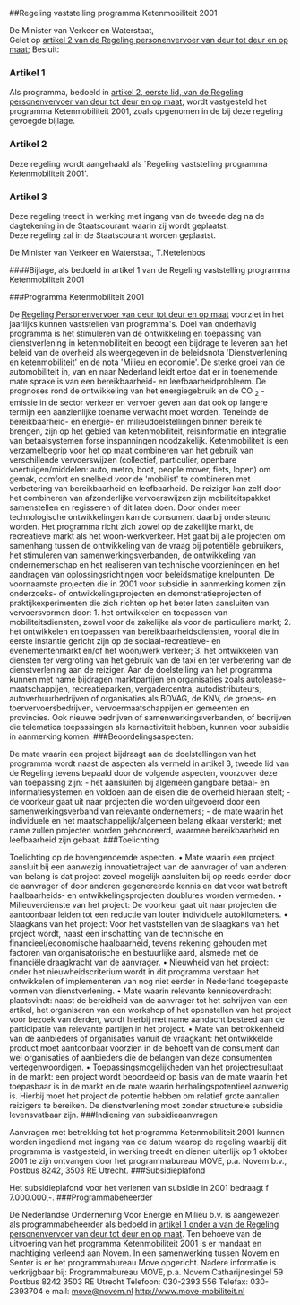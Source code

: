 <meta http-equiv='Content-Type' content='text/html; charset=utf-8' />

##Regeling vaststelling programma Ketenmobiliteit 2001

De Minister van Verkeer en Waterstaat,  
Gelet op [artikel 2 van de Regeling personenvervoer van deur tot deur en op maat](../../../../../../../ministeriele-regeling/regeling/personenvervoer/van/deur/tot/deur/en/op/maat/BWBR0010372/README.md);
Besluit:    

### Artikel  1  

Als programma, bedoeld in [artikel 2, eerste lid, van de Regeling personenvervoer van deur tot deur en op maat](../../../../../../../ministeriele-regeling/regeling/personenvervoer/van/deur/tot/deur/en/op/maat/BWBR0010372/README.md), wordt vastgesteld het programma Ketenmobiliteit 2001, zoals opgenomen in de bij deze regeling gevoegde bijlage.  

### Artikel  2  

Deze regeling wordt aangehaald als `Regeling vaststelling programma Ketenmobiliteit 2001'.  

### Artikel  3  

Deze regeling treedt in werking met ingang van de tweede dag na de dagtekening in de Staatscourant waarin zij wordt geplaatst.  
Deze regeling zal in de Staatscourant worden geplaatst.   

De 
Minister van Verkeer en Waterstaat, 
T.Netelenbos   

####Bijlage, als bedoeld in artikel 1  van de Regeling vaststelling programma Ketenmobiliteit 2001

###Programma Ketenmobiliteit 2001

De [Regeling Personenvervoer van deur tot deur en op maat](../../../../../../../ministeriele-regeling/regeling/personenvervoer/van/deur/tot/deur/en/op/maat/BWBR0010372/README.md) voorziet in het jaarlijks kunnen vaststellen van programma's. Doel van onderhavig programma is het stimuleren van de ontwikkeling en toepassing van dienstverlening in ketenmobiliteit en beoogt een bijdrage te leveren aan het beleid van de overheid als weergegeven in de beleidsnota 'Dienstverlening en ketenmobiliteit' en de nota 'Milieu en economie'. De sterke groei van de automobiliteit in, van en naar Nederland leidt ertoe dat er in toenemende mate sprake is van een bereikbaarheid- en leefbaarheidprobleem. De prognoses rond de ontwikkeling van het energiegebruik en de CO <sub>2</sub> -emissie in de sector verkeer en vervoer geven aan dat ook op langere termijn een aanzienlijke toename verwacht moet worden. Teneinde de bereikbaarheid- en energie- en milieudoelstellingen binnen bereik te brengen, zijn op het gebied van ketenmobiliteit, reisinformatie en integratie van betaalsystemen forse inspanningen noodzakelijk. Ketenmobiliteit is een verzamelbegrip voor het op maat combineren van het gebruik van verschillende vervoerswijzen (collectief, particulier, openbare voertuigen/middelen: auto, metro, boot, people mover, fiets, lopen) om gemak, comfort en snelheid voor de 'mobilist' te combineren met verbetering van bereikbaarheid en leefbaarheid. De reiziger kan zelf door het combineren van afzonderlijke vervoerswijzen zijn mobiliteitspakket samenstellen en regisseren of dit laten doen. Door onder meer technologische ontwikkelingen kan de consument daarbij ondersteund worden. Het programma richt zich zowel op de zakelijke markt, de recreatieve markt als het woon-werkverkeer. Het gaat bij alle projecten om samenhang tussen de ontwikkeling van de vraag bij potentiële gebruikers, het stimuleren van samenwerkingsverbanden, de ontwikkeling van ondernemerschap en het realiseren van technische voorzieningen en het aandragen van oplossingsrichtingen voor beleidsmatige knelpunten. De voornaamste projecten die in 2001 voor subsidie in aanmerking komen zijn onderzoeks- of ontwikkelingsprojecten en demonstratieprojecten of praktijkexperimenten die zich richten op het beter laten aansluiten van vervoersvormen door: 1. het ontwikkelen en toepassen van mobiliteitsdiensten, zowel voor de zakelijke als voor de particuliere markt; 2. het ontwikkelen en toepassen van bereikbaarheidsdiensten, vooral die in eerste instantie gericht zijn op de sociaal-recreatieve- en evenementenmarkt en/of het woon/werk verkeer; 3. het ontwikkelen van diensten ter vergroting van het gebruik van de taxi en ter verbetering van de dienstverlening aan de reiziger. Aan de doelstelling van het programma kunnen met name bijdragen marktpartijen en organisaties zoals autolease-maatschappijen, recreatieparken, vergadercentra, autodistributeurs, autoverhuurbedrijven of organisaties als BOVAG, de KNV, de groeps- en toervervoersbedrijven, vervoermaatschappijen en gemeenten en provincies. Ook nieuwe bedrijven of samenwerkingsverbanden, of bedrijven die telematica toepassingen als kernactiviteit hebben, kunnen voor subsidie in aanmerking komen. 
###Beoordelingsaspecten:

De mate waarin een project bijdraagt aan de doelstellingen van het programma wordt naast de aspecten als vermeld in artikel 3, tweede lid van de Regeling tevens bepaald door de volgende aspecten, voorzover deze van toepassing zijn: - het aansluiten bij algemeen gangbare betaal- en informatiesystemen en voldoen aan de eisen die de overheid hieraan stelt; - de voorkeur gaat uit naar projecten die worden uitgevoerd door een samenwerkingsverband van relevante ondernemers; - de mate waarin het individuele en het maatschappelijk/algemeen belang elkaar versterkt; met name zullen projecten worden gehonoreerd, waarmee bereikbaarheid en leefbaarheid zijn gebaat. 
###Toelichting

Toelichting op de bovengenoemde aspecten. • Mate waarin een project aansluit bij een aanwezig innovatietraject van de aanvrager of van anderen: van belang is dat project zoveel mogelijk aansluiten bij op reeds eerder door de aanvrager of door anderen gegenereerde kennis en dat voor wat betreft haalbaarheids- en ontwikkelingsprojecten doublures worden vermeden. • Milieuverdienste van het project: De voorkeur gaat uit naar projecten die aantoonbaar leiden tot een reductie van louter individuele autokilometers. • Slaagkans van het project: Voor het vaststellen van de slaagkans van het project wordt, naast een inschatting van de technische en financieel/economische haalbaarheid, tevens rekening gehouden met factoren van organisatorische en bestuurlijke aard, alsmede met de financiële draagkracht van de aanvrager. • Nieuwheid van het project: onder het nieuwheidscriterium wordt in dit programma verstaan het ontwikkelen of implementeren van nog niet eerder in Nederland toegepaste vormen van dienstverlening. • Mate waarin relevante kennisoverdracht plaatsvindt: naast de bereidheid van de aanvrager tot het schrijven van een artikel, het organiseren van een workshop of het openstellen van het project voor bezoek van derden, wordt hierbij met name aandacht besteed aan de participatie van relevante partijen in het project. • Mate van betrokkenheid van de aanbieders of organisaties vanuit de vraagkant: het ontwikkelde product moet aantoonbaar voorzien in de behoeft van de consument dan wel organisaties of aanbieders die de belangen van deze consumenten vertegenwoordigen. • Toepassingsmogelijkheden van het projectresultaat in de markt: een project wordt beoordeeld op basis van de mate waarin het toepasbaar is in de markt en de mate waarin herhalingspotentieel aanwezig is. Hierbij moet het project de potentie hebben om relatief grote aantallen reizigers te bereiken. De dienstverlening moet zonder structurele subsidie levensvatbaar zijn. 
###Indiening van subsidieaanvragen

Aanvragen met betrekking tot het programma Ketenmobiliteit 2001 kunnen worden ingediend met ingang van de datum waarop de regeling waarbij dit programma is vastgesteld, in werking treedt en dienen uiterlijk op 1 oktober 2001 te zijn ontvangen door het programmabureau MOVE, p.a. Novem b.v., Postbus 8242, 3503 RE Utrecht. 
###Subsidieplafond

Het subsidieplafond voor het verlenen van subsidie in 2001 bedraagt f 7.000.000,-. 
###Programmabeheerder

De Nederlandse Onderneming Voor Energie en Milieu b.v. is aangewezen als programmabeheerder als bedoeld in [artikel 1 onder a van de Regeling personenvervoer van deur tot deur en op maat](../../../../../../../ministeriele-regeling/regeling/personenvervoer/van/deur/tot/deur/en/op/maat/BWBR0010372/README.md). Ten behoeve van de uitvoering van het programma Ketenmobiliteit 2001 is er mandaat en machtiging verleend aan Novem. In een samenwerking tussen Novem en Senter is er het programmabureau Move opgericht. Nadere informatie is verkrijgbaar bij: Programmabureau MOVE, p.a. Novem Catharijnesingel 59 Postbus 8242 3503 RE Utrecht Telefoon: 030-2393 556 Telefax: 030-2393704 e mail: move@novem.nl http://www.move-mobiliteit.nl 
